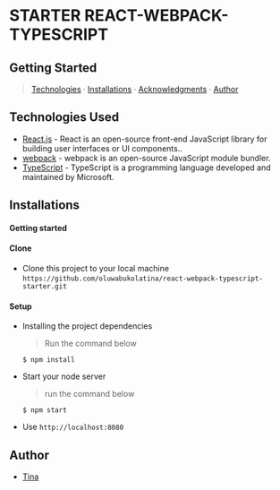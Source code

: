 # STARTER REACT-WEBPACK-TYPESCRIPT


## Getting Started

> [Technologies](#technologies-used) &middot; [Installations](#installations) &middot; [Acknowledgments](#acknowledgments) &middot; [Author](#author) 
## Technologies Used

- [React.js](https://reactjs.com) - React is an open-source front-end JavaScript library for building user interfaces or UI components..
- [webpack](https://webpack.js.org/) - webpack is an open-source JavaScript module bundler.
- [TypeScript](https://www.typescriptlang.org/) - TypeScript is a programming language developed and maintained by Microsoft.

## Installations

#### Getting started

#### Clone

- Clone this project to your local machine `https://github.com/oluwabukolatina/react-webpack-typescript-starter.git`

#### Setup

- Installing the project dependencies
  > Run the command below
  ```shell
  $ npm install
  ```
- Start your node server
  > run the command below
  ```shell
  $ npm start
  ```
- Use `http://localhost:8080`

## Author

- [Tina](https://github.com/oluwabukolatina)

